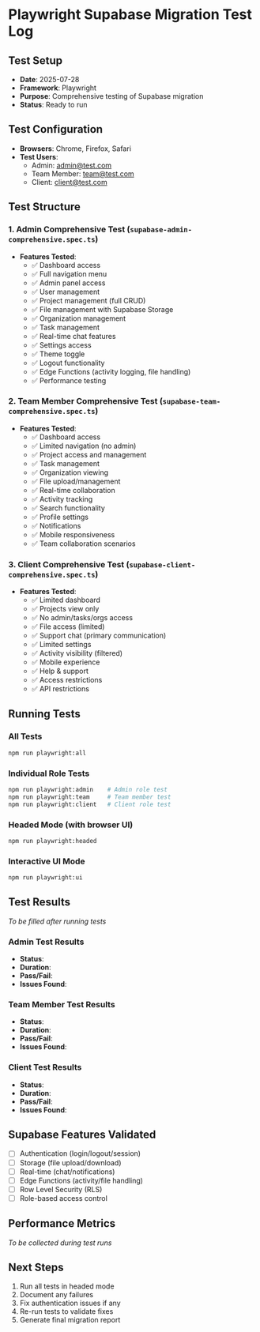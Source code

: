 # Playwright Supabase Migration Test Log

## Test Setup
- **Date**: 2025-07-28
- **Framework**: Playwright
- **Purpose**: Comprehensive testing of Supabase migration
- **Status**: Ready to run

## Test Configuration
- **Browsers**: Chrome, Firefox, Safari
- **Test Users**:
  - Admin: admin@test.com
  - Team Member: team@test.com  
  - Client: client@test.com

## Test Structure

### 1. Admin Comprehensive Test (`supabase-admin-comprehensive.spec.ts`)
- **Features Tested**:
  - ✅ Dashboard access
  - ✅ Full navigation menu
  - ✅ Admin panel access
  - ✅ User management
  - ✅ Project management (full CRUD)
  - ✅ File management with Supabase Storage
  - ✅ Organization management
  - ✅ Task management
  - ✅ Real-time chat features
  - ✅ Settings access
  - ✅ Theme toggle
  - ✅ Logout functionality
  - ✅ Edge Functions (activity logging, file handling)
  - ✅ Performance testing
  
### 2. Team Member Comprehensive Test (`supabase-team-comprehensive.spec.ts`)
- **Features Tested**:
  - ✅ Dashboard access
  - ✅ Limited navigation (no admin)
  - ✅ Project access and management
  - ✅ Task management
  - ✅ Organization viewing
  - ✅ File upload/management
  - ✅ Real-time collaboration
  - ✅ Activity tracking
  - ✅ Search functionality
  - ✅ Profile settings
  - ✅ Notifications
  - ✅ Mobile responsiveness
  - ✅ Team collaboration scenarios

### 3. Client Comprehensive Test (`supabase-client-comprehensive.spec.ts`)
- **Features Tested**:
  - ✅ Limited dashboard
  - ✅ Projects view only
  - ✅ No admin/tasks/orgs access
  - ✅ File access (limited)
  - ✅ Support chat (primary communication)
  - ✅ Limited settings
  - ✅ Activity visibility (filtered)
  - ✅ Mobile experience
  - ✅ Help & support
  - ✅ Access restrictions
  - ✅ API restrictions

## Running Tests

### All Tests
```bash
npm run playwright:all
```

### Individual Role Tests
```bash
npm run playwright:admin    # Admin role test
npm run playwright:team     # Team member test  
npm run playwright:client   # Client role test
```

### Headed Mode (with browser UI)
```bash
npm run playwright:headed
```

### Interactive UI Mode
```bash
npm run playwright:ui
```

## Test Results
*To be filled after running tests*

### Admin Test Results
- **Status**: 
- **Duration**: 
- **Pass/Fail**: 
- **Issues Found**: 

### Team Member Test Results
- **Status**: 
- **Duration**: 
- **Pass/Fail**: 
- **Issues Found**: 

### Client Test Results
- **Status**: 
- **Duration**: 
- **Pass/Fail**: 
- **Issues Found**: 

## Supabase Features Validated
- [ ] Authentication (login/logout/session)
- [ ] Storage (file upload/download)
- [ ] Real-time (chat/notifications)
- [ ] Edge Functions (activity/file handling)
- [ ] Row Level Security (RLS)
- [ ] Role-based access control

## Performance Metrics
*To be collected during test runs*

## Next Steps
1. Run all tests in headed mode
2. Document any failures
3. Fix authentication issues if any
4. Re-run tests to validate fixes
5. Generate final migration report
